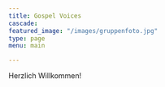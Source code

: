 ```yaml
---
title: Gospel Voices
cascade: 
featured_image: "/images/gruppenfoto.jpg"
type: page
menu: main

---
```

Herzlich Willkommen!
